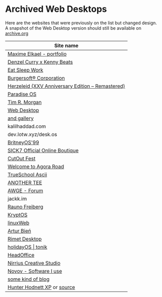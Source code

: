 # Archived Web Desktops

Here are the websites that were previously on the list but changed design.<br />
A snapshot of the Web Desktop version should still be available on [archive.org](https://archive.org)

| Site name |
|---|
| [Maxime Elkael - portfolio](https://web.archive.org/web/20220113152250/https://elkael.com/) |
| [Denzel Curry x Kenny Beats](https://web.archive.org/web/20220225011033/https://denzelcurry.com/) |
| [Eat Sleep Work](https://web.archive.org/web/20210404122006/https://www.eatsleepwork.com/) |
| [Burgersoft® Corporation](https://web.archive.org/web/20200804174451/https://www.burgersoft.co) |
| [Herzeleid (XXV Anniversary Edition – Remastered)](https://web.archive.org/web/20201014005524/https://www.rammstein.de/de/) |
| [Paradise OS](https://web.archive.org/web/20180211061618/http://palm.computer/) |
| [Tim R. Morgan](https://web.archive.org/web/20200507020646/https://timmorgan.org/) |
| [Web Desktop](https://web.archive.org/web/20190120054952/https://webdesktop.net/) |
| [and gallery](https://web.archive.org/web/20200917000023/https://andgallery.art/) |
| kalilhaddad.com |
| dev.lotw.xyz/desk.os |
| [BritneyOS'99](https://web.archive.org/web/20210105054008/http://itsbritneybot.com/) |
| [SICK7 Official Online Boutique](https://web.archive.org/web/20210601000000*/https://sick7.com/) |
| [CutOut Fest](https://web.archive.org/web/20210608201545/https://cutoutfest.com/) |
| [Welcome to Agora Road](https://web.archive.org/web/20201203062845/https://forum.agoraroad.com/index.php) |
| [TrueSchool Ascii](https://web.archive.org/web/20220101190540/http://trueschool.se/) |
| [ANOTHER TEE](https://web.archive.org/web/20220902130019/https://www.anothertee.xyz/) | 
| [AWGE - Forum](https://web.archive.org/web/20220123064312/https://forums.awgeshit.com/) |
| jackk.im |
| [Rauno Freiberg](https://rauno.me) |
| [KryptOS](https://web.archive.org/web/20221213182021/https://kry.pt/) |
| [linuxWeb](https://github.com/Manthee1/linuxWeb) |
| [Artur Bień](https://web.archive.org/web/20220401074943/https://www.expensive.toys/) |
| [Rimet Desktop](https://web.archive.org/web/20220805051733/http://geocities.ws/rimet/) |
| [holidayOS \| tonik](https://web.archive.org/web/20230118201809/https://holidayos.tonik.com/) |
| [HeadOffice](https://web.archive.org/web/20230219223306/http://headofffice.com/) |
| [Nirrius Creative Studio](https://web.archive.org/web/20210118193913/https://nirri.us/) |
| [Novov - Software I use](https://web.archive.org/web/20230521025332/https://novov.me/liked/software) |
| [some kind of blog](https://web.archive.org/web/20230119160309/https://blog.aimen.me) |
| [Hunter Hodnett XP](https://web.archive.org/web/20221225105658/https://hunterhodnett.dev/#) or [source](https://github.com/hunterchristian/personal-site-v2) |